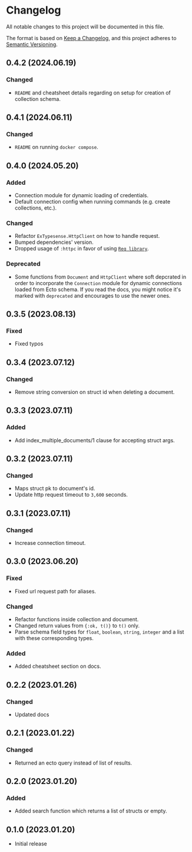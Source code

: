 # Changelog

All notable changes to this project will be documented in this file.

The format is based on [Keep a Changelog](https://keepachangelog.com/en/1.0.0/),
and this project adheres to [Semantic Versioning](https://semver.org/spec/v2.0.0.html).

## 0.4.2 (2024.06.19)

### Changed

* `README` and cheatsheet details regarding on setup for creation of collection schema.

## 0.4.1 (2024.06.11)

### Changed

* `README` on running `docker compose`.

## 0.4.0 (2024.05.20)

### Added

* Connection module for dynamic loading of credentials.
* Default connection config when running commands (e.g. create collections, etc.).

### Changed

* Refactor `ExTypesense.HttpClient` on how to handle request.
* Bumped dependencies' version.
* Dropped usage of `:httpc` in favor of using [`Req library`](https://hex.pm/packages/req).

### Deprecated

* Some functions from `Document` and `HttpClient` where soft depcrated in order to incorporate the `Connection` module for dynamic connections loaded from Ecto schema. If you read the docs, you might notice it's marked with `deprecated` and encourages to use the newer ones.

## 0.3.5 (2023.08.13)

### Fixed

* Fixed typos

## 0.3.4 (2023.07.12)

### Changed

* Remove string conversion on struct id when deleting a document.

## 0.3.3 (2023.07.11)

### Added

* Add index_multiple_documents/1 clause for accepting struct args.

## 0.3.2 (2023.07.11)

### Changed

* Maps struct pk to document's id.
* Update http request timeout to `3,600` seconds.

## 0.3.1 (2023.07.11)

### Changed

* Increase connection timeout.

## 0.3.0 (2023.06.20)

### Fixed

* Fixed url request path for aliases.

### Changed
* Refactor functions inside collection and document.
* Changed return values from `{:ok, t()}` to `t()` only.
* Parse schema field types for `float`, `boolean`, `string`, `integer` and a list with these corresponding types.

### Added
* Added cheatsheet section on docs.

## 0.2.2 (2023.01.26)

### Changed

* Updated docs

## 0.2.1 (2023.01.22)

### Changed

* Returned an ecto query instead of list of results.

## 0.2.0 (2023.01.20)

### Added

* Added search function which returns a list of structs or empty.

## 0.1.0 (2023.01.20)

* Initial release
